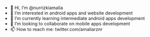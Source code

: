 - 👋 Hi, I’m @nurrizkiamalia
- 👀 I’m interested in android apps and website development
- 🌱 I’m currently learning intermediate android apps development
- 💞️ I’m looking to collaborate on mobile apps development
- 📫 How to reach me: twitter.com/amaliarznr

<!---
nurrizkiamalia/nurrizkiamalia is a ✨ special ✨ repository because its `README.md` (this file) appears on your GitHub profile.
You can click the Preview link to take a look at your changes.
--->
